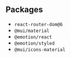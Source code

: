## Packages
- `react-router-dom@6`
- `@mui/material`
- `@emotion/react`
- `@emotion/styled`
- `@mui/icons-material`